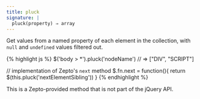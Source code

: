 ```yaml
---
title: pluck
signature: |
  pluck(property) ⇒ array
---
```


Get values from a named property of each element in the collection, with `null`
and `undefined` values filtered out.

{% highlight js %}
$('body > *').pluck('nodeName') // => ["DIV", "SCRIPT"]

// implementation of Zepto's `next` method
$.fn.next = function(){ 
  return $(this.pluck('nextElementSibling')) 
}
{% endhighlight %}

<p class="compat">
  This is a Zepto-provided method that is not part of the jQuery API.
</p>
